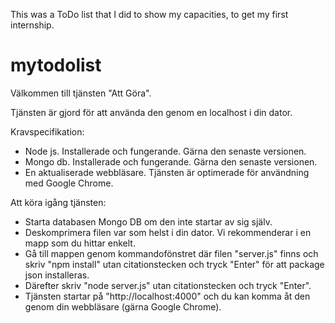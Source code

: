 This was a ToDo list that I did to show my capacities, to get my first internship.

# mytodolist

Välkommen till tjänsten "Att Göra".

Tjänsten är gjord för att använda den genom en localhost i din dator.

Kravspecifikation:

- Node js. Installerade och fungerande. Gärna den senaste versionen.
- Mongo db. Installerade och fungerande. Gärna den senaste versionen.
- En aktualiserade webbläsare. Tjänsten är optimerade för användning med Google Chrome.

Att köra igång tjänsten:

- Starta databasen Mongo DB om den inte startar av sig själv.
- Deskomprimera filen var som helst i din dator. Vi rekommenderar i en mapp som du hittar enkelt.
- Gå till mappen genom kommandofönstret där filen "server.js" finns och skriv "npm install" utan citationstecken och tryck "Enter" för att package json installeras. 
- Därefter skriv "node server.js" utan citationstecken och tryck "Enter".
- Tjänsten startar på "http://localhost:4000" och du kan komma åt den genom din webbläsare (gärna Google Chrome).
